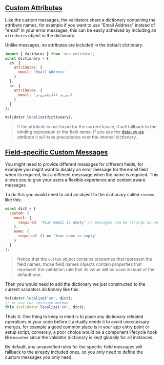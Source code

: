 
## [Custom Attributes](#custom-attributes)

Like the custom messages, the validators share a dictionary containing the attribute names, for example if you want to use "Email Address" instead of "email" in your error messages, this can be easily acheived by including an `attributes` object in the dictionary.  

Unlike messages, no attributes are included in the default dictionary. 

```js
import { Validator } from 'vee-validate';
const dictionary = {
  en: {
    attributes: {
      email: 'Email Address'
    }
  },
  ar: {
    attributes: {
      email: 'البريد الاليكتروني'
    }
  }
};

Validator.localize(dictionary);
```

 > If the attribute is not found for the current locale, it will fallback to the binding expression or the field name. If you use the [data-vv-as](localization.html#attributes-data-vv-as) attribute it will take precedence over the internal dictionary.


 ## [Field-specific Custom Messages](#field-sepecific-messages)

 You might need to provide different messages for different fields, for example you might want to display an error message for the email field when its required, but a different messsage when the name is required. This allows you to give your users a flexible experience and context aware messages.

 To do this you would need to add an object to the dictionary called `custom` like this:

```js
const dict = {
  custom: {
    email: {
      required: 'Your email is empty' // messages can be strings as well.
    },
    name: {
      required: () => 'Your name is empty'
    }
  }
};
```

> Notice that the `custom` object contains properties that represent the field names, those field names objects contain properties that represent the validation rule that its value will be used instead of the default one.

Then you would need to add the dictionary we just constructed to the current validators dictionary like this:

```js
Validator.localize('en', dict);
// or use the instance method
this.$validator.localize('en', dict);
```

Thats it. One thing to keep in mind is to place any dictionary releated operations in your code before it actually needs it to avoid uneccessary merges, for example a good common place is in your app entry point or setup script, conversly, a poor choice would be a component lifecycle hook like `mounted` since the validator dictionary is kept globally for all instances.

By default, any unspecified rules for the specific field messages will fallback to the already included ones, so you only need to define the custom messages you only need.